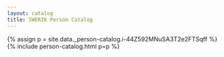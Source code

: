 ```yaml
---
layout: catalog
title: SWERIK Person Catalog
---
```

{% assign p = site.data._person-catalog.i-44Z592MNuSA3T2e2FTSqff %}
{% include person-catalog.html p=p %}

